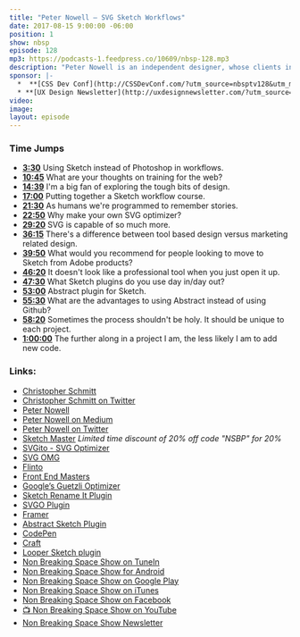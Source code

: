 ```yaml
---
title: "Peter Nowell — SVG Sketch Workflows"
date: 2017-08-15 9:00:00 -06:00
position: 1
show: nbsp
episode: 128
mp3: https://podcasts-1.feedpress.co/10609/nbsp-128.mp3
description: "Peter Nowell is an independent designer, whose clients include Apple, Flinto, and Juice Shop. Peter is also the creator of Sketch Master, a set of online video courses for learning Sketch app."
sponsor: |-
  *  **[CSS Dev Conf](http://CSSDevConf.com/?utm_source=nbsptv128&utm_medium=podcast&utm_campaign=cssdevconf2017)** — Conference dedicated to CSS and its super friend technologies like JavaScript, Sass, npm, and more. A limited supply of Early Bird Tickets now on sale. [Register now!](http://CSSDevConf.com/?utm_source=nbsptv128&utm_medium=podcast&utm_campaign=cssdevconf2017)
  * **[UX Design Newsletter](http://uxdesignnewsletter.com/?utm_source=nbsptv128&utm_medium=podcast&utm_campaign=uxdesignnewsletter)** — A weekly free newsletter containing a collection of tutorials, articles, and videos about front-end design and development, plus tips on how to bring better engagement to the multi-device world curated by Christopher Schmitt. [Sign up now!](http://uxdesignnewsletter.com/?utm_source=nbsptv128&utm_medium=podcast&utm_campaign=uxdesignnewsletter)
video:
image:
layout: episode
---
```


### Time Jumps

* **[3:30](#t=3:30)** Using Sketch instead of Photoshop in workflows.
* **[10:45](#t=10:45)** What are your thoughts on training for the web?
* **[14:39](#t=14:39)** I'm a big fan of exploring the tough bits of design.
* **[17:00](#t=17:00)** Putting together a Sketch workflow course.
* **[21:30](#t=21:30)** As humans we're programmed to remember stories.
* **[22:50](#t=22:50)** Why make your own SVG optimizer?
* **[29:20](#t=29:20)** SVG is capable of so much more.
* **[36:15](#t=36:15)** There's a difference between tool based design versus marketing related design.
* **[39:50](#t=39:50)** What would you recommend for people looking to move to Sketch from Adobe products?
* **[46:20](#t=46:20)** It doesn't look like a professional tool when you just open it up.
* **[47:30](#t=47:30)** What Sketch plugins do you use day in/day out?
* **[53:00](#t=53:00)** Abstract plugin for Sketch.
* **[55:30](#t=55:30)** What are the advantages to using Abstract instead of using Github?
* **[58:20](#t=58:20)** Sometimes the process shouldn't be holy. It should be unique to each project.
* **[1:00:00](#t=1:00:00)** The further along in a project I am, the less likely I am to add new code.


### Links:

* [Christopher Schmitt](http://Christopher.org)
* [Christopher Schmitt on Twitter](https://twitter.com/teleject)
* [Peter Nowell](http://pnowell.com)
* [Peter Nowell on Medium](https://medium.com/@pnowelldesign)
* [Peter Nowell on Twitter](https://twitter.com/@pnowelldesign)
* [Sketch Master](http://sketchmaster.com) *Limited time discount of 20% off code "NSBP" for 20%*
* [SVGito - SVG Optimizer](http://sketchmaster.com/svg-optimizer)
* [SVG OMG](https://jakearchibald.github.io/svgomg/)
* [Flinto](https://www.flinto.com)
* [Front End Masters](https://frontendmasters.com)
* [Google’s Guetzli Optimizer](https://github.com/google/guetzli)
* [Sketch Rename It Plugin](https://github.com/rodi01/RenameIt)
* [SVGO Plugin](https://www.sketchapp.com/extensions/plugins/svgo-compressor/)
* [Framer](http://framerco.de)
* [Abstract Sketch Plugin](http://sketchapphub.com/resource/abstract/)
* [CodePen](https://codepen.io)
* [Craft](https://www.invisionapp.com/craft)
* [Looper Sketch plugin](https://github.com/sureskumar/Looper)
* [Non Breaking Space Show on TuneIn](http://tunein.com/radio/Non-Breaking-Space-Show-p885155/)
* [Non Breaking Space Show for Android](http://subscribeonandroid.com/feeds.goodstuff.fm/nbsp)
* [Non Breaking Space Show on Google Play](https://playmusic.app.goo.gl/?ibi=com.google.PlayMusic&isi=691797987&ius=googleplaymusic&link=https://play.google.com/music/m/Iw5ik6iwalo5vmda5rqyrotdney?t%3DNon_Breaking_Space_Show%26pcampaignid%3DMKT-na-all-co-pr-mu-pod-16)
* [Non Breaking Space Show on iTunes](https://itunes.apple.com/ca/podcast/non-breaking-space-show/id507162981?mt=2&ign-mpt=uo%3D4)
* [Non Breaking Space Show on Facebook](https://www.facebook.com/nbsptv)
* [📺 Non Breaking Space Show on YouTube](https://www.youtube.com/channel/UC--mqA75V3CM8hxId0l7e_g?sub_confirmation=1)
* [Non Breaking Space Show Newsletter](http://newsletter.nonbreakingspace.tv/)
